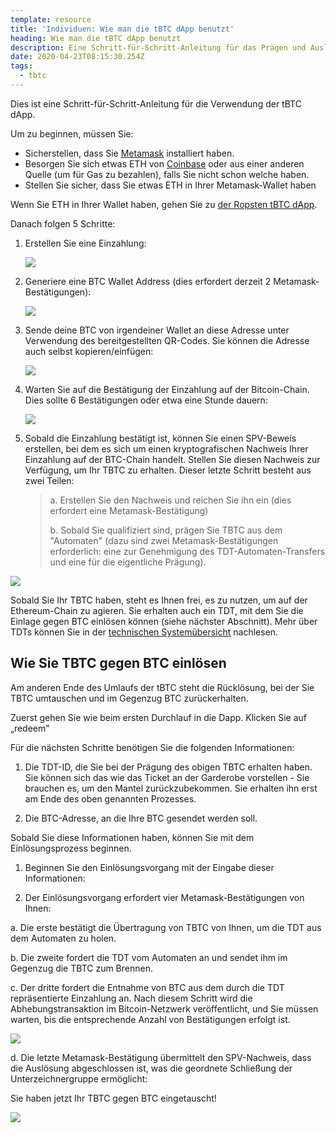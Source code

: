 ```yaml
---
template: resource
title: 'Individuen: Wie man die tBTC dApp benutzt'
heading: Wie man die tBTC dApp benutzt
description: Eine Schritt-für-Schritt-Anleitung für das Prägen und Auslösen von TBTC.
date: 2020-04-23T08:15:30.254Z
tags:
  - tbtc
---
```

Dies ist eine Schritt-für-Schritt-Anleitung für die Verwendung der tBTC dApp.

Um zu beginnen, müssen Sie:

* Sicherstellen, dass Sie [Metamask](https://metamask.io/) installiert haben.
* Besorgen Sie sich etwas ETH von [Coinbase](http://coinbase.com) oder aus einer anderen Quelle (um für Gas zu bezahlen), falls Sie nicht schon welche haben.
* Stellen Sie sicher, dass Sie etwas ETH in Ihrer Metamask-Wallet haben

Wenn Sie ETH in Ihrer Wallet haben, gehen Sie zu [der Ropsten tBTC dApp](https://dapp.test.tbtc.network).

Danach folgen 5 Schritte:

1. Erstellen Sie eine Einzahlung:

   ![](/img/Download.png)
2. Generiere eine BTC Wallet Address (dies erfordert derzeit 2 Metamask-Bestätigungen):

   ![](/img/initiating_deposit.png)
3. Sende deine BTC von irgendeiner Wallet an diese Adresse unter Verwendung des bereitgestellten QR-Codes. Sie können die Adresse auch selbst kopieren/einfügen:

   ![](/img/deposit_btc.png)
4. Warten Sie auf die Bestätigung der Einzahlung auf der Bitcoin-Chain. Dies sollte 6 Bestätigungen oder etwa eine Stunde dauern:

   ![](/img/confirming.png)
5. Sobald die Einzahlung bestätigt ist, können Sie einen SPV-Beweis erstellen, bei dem es sich um einen kryptografischen Nachweis Ihrer Einzahlung auf der BTC-Chain handelt. Stellen Sie diesen Nachweis zur Verfügung, um Ihr TBTC zu erhalten. Dieser letzte Schritt besteht aus zwei Teilen:

   > a. Erstellen Sie den Nachweis und reichen Sie ihn ein (dies erfordert eine Metamask-Bestätigung)
   >
   > b. Sobald Sie qualifiziert sind, prägen Sie TBTC aus dem "Automaten" (dazu sind zwei Metamask-Bestätigungen erforderlich: eine zur Genehmigung des TDT-Automaten-Transfers und eine für die eigentliche Prägung).

![](/img/complete.png)

Sobald Sie Ihr TBTC haben, steht es Ihnen frei, es zu nutzen, um auf der Ethereum-Chain zu agieren. Sie erhalten auch ein TDT, mit dem Sie die Einlage gegen BTC einlösen können (siehe nächster Abschnitt). Mehr über TDTs können Sie in der [technischen Systemübersicht](https://preview.tbtc.network/developers/tbtc-technical-system-overview) nachlesen.

## Wie Sie TBTC gegen BTC einlösen

Am anderen Ende des Umlaufs der tBTC steht die Rücklösung, bei der Sie TBTC umtauschen und im Gegenzug BTC zurückerhalten.

Zuerst gehen Sie wie beim ersten Durchlauf in die Dapp. Klicken Sie auf „redeem"

Für die nächsten Schritte benötigen Sie die folgenden Informationen:

1. Die TDT-ID, die Sie bei der Prägung des obigen TBTC erhalten haben. Sie können sich das wie das Ticket an der Garderobe vorstellen - Sie brauchen es, um den Mantel zurückzubekommen. Sie erhalten ihn erst am Ende des oben genannten Prozesses.


2. Die BTC-Adresse, an die Ihre BTC gesendet werden soll.

Sobald Sie diese Informationen haben, können Sie mit dem Einlösungsprozess beginnen.

1. Beginnen Sie den Einlösungsvorgang mit der Eingabe dieser Informationen:


2. Der Einlösungsvorgang erfordert vier Metamask-Bestätigungen von Ihnen:

a. Die erste bestätigt die Übertragung von TBTC von Ihnen, um die TDT aus dem Automaten zu holen.

b. Die zweite fordert die TDT vom Automaten an und sendet ihm im Gegenzug die TBTC zum Brennen.

c. Der dritte fordert die Entnahme von BTC aus dem durch die TDT repräsentierte Einzahlung an. Nach diesem Schritt wird die Abhebungstransaktion im Bitcoin-Netzwerk veröffentlicht, und Sie müssen warten, bis die entsprechende Anzahl von Bestätigungen erfolgt ist.

![](/img/begin-redemption-flow.png)



d. Die letzte Metamask-Bestätigung übermittelt den SPV-Nachweis, dass die Auslösung abgeschlossen ist, was die geordnete Schließung der Unterzeichnergruppe ermöglicht:

Sie haben jetzt Ihr TBTC gegen BTC eingetauscht!

![](/img/deposit-flow-complete.png)
